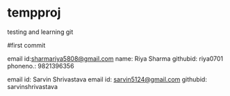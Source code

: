 # tempproj
testing and learning git

#first commit

email id:sharmariya5808@gmail.com
name: Riya Sharma
githubid: riya0701
phoneno.: 9821396356

email id: Sarvin Shrivastava
email id: sarvin5124@gmail.com
githubid: sarvinshrivastava